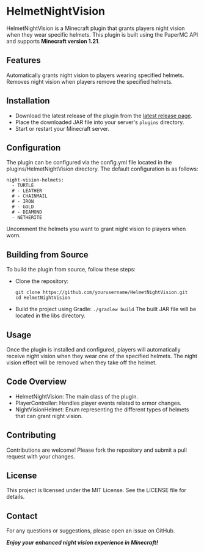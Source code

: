 # HelmetNightVision
HelmetNightVision is a Minecraft plugin that grants players night vision when they wear specific helmets. This plugin is built using the PaperMC API and supports **Minecraft version 1.21**.

## Features
Automatically grants night vision to players wearing specified helmets.
Removes night vision when players remove the specified helmets.

## Installation

- Download the latest release of the plugin from the [latest release page](https://github.com/JustGodWork/HelmetNightVision/releases/latest).
- Place the downloaded JAR file into your server's `plugins` directory.
- Start or restart your Minecraft server.

## Configuration
The plugin can be configured via the config.yml file located in the plugins/HelmetNightVision directory. The default configuration is as follows:
```
night-vision-helmets:
  - TURTLE
  # - LEATHER
  # - CHAINMAIL
  # - IRON
  # - GOLD
  # - DIAMOND
  - NETHERITE
```

Uncomment the helmets you want to grant night vision to players when worn.

## Building from Source
To build the plugin from source, follow these steps:

- Clone the repository:
    ```
    git clone https://github.com/yourusername/HelmetNightVision.git
    cd HelmetNightVision
    ```
- Build the project using Gradle:
  ```./gradlew build```
  The built JAR file will be located in the libs directory.

## Usage
Once the plugin is installed and configured, players will automatically receive night vision when they wear one of the specified helmets. The night vision effect will be removed when they take off the helmet.

## Code Overview
- HelmetNightVision: The main class of the plugin.
- PlayerController: Handles player events related to armor changes.
- NightVisionHelmet: Enum representing the different types of helmets that can grant night vision.

## Contributing
Contributions are welcome! Please fork the repository and submit a pull request with your changes.

## License
This project is licensed under the MIT License. See the LICENSE file for details.

## Contact
For any questions or suggestions, please open an issue on GitHub.

***Enjoy your enhanced night vision experience in Minecraft!***
